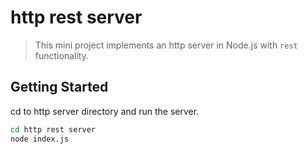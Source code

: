# http rest server
> This mini project implements an http server in Node.js with `rest` functionality.
## Getting Started

cd to http server directory and run the server.

```bash
cd http rest server
node index.js
```
